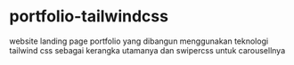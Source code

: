 # portfolio-tailwindcss
website landing page portfolio yang dibangun menggunakan teknologi tailwind css sebagai kerangka utamanya dan swipercss untuk carousellnya

